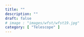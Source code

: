 ```yaml
---
title: ""
description: ""
draft: false
# image : "images/wfst/wfst19.jpg"
category: [ "Telescope" ]
---
```

